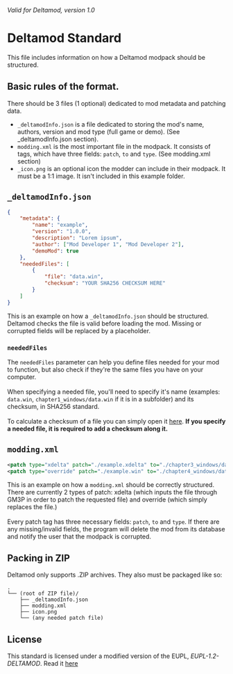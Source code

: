 _Valid for Deltamod, version 1.0_

# Deltamod Standard
This file includes information on how a Deltamod modpack should be structured.

## Basic rules of the format.
There should be 3 files (1 optional) dedicated to mod metadata and patching data.
- `_deltamodInfo.json` is a file dedicated to storing the mod's name, authors, version and mod type (full game or demo). (See _deltamodInfo.json section).
- `modding.xml` is the most important file in the modpack. It consists of <patch> tags, which have three fields: `patch`, `to` and `type`. (See modding.xml section)
- `_icon.png` is an optional icon the modder can include in their modpack. It must be a 1:1 image. It isn't included in this example folder.

## `_deltamodInfo.json`

```json
{
    "metadata": {
        "name": "example",
        "version": "1.0.0",
        "description": "Lorem ipsum",
        "author": ["Mod Developer 1", "Mod Developer 2"],
        "demoMod": true
    },
    "neededFiles": [
        {
            "file": "data.win",
            "checksum": "YOUR SHA256 CHECKSUM HERE"
        }
    ]
}
```
This is an example on how a `_deltamodInfo.json` should be structured. Deltamod checks the file is valid before loading the mod. Missing or corrupted fields will be replaced by a placeholder. 

### `neededFiles`
The `neededFiles` parameter can help you define files needed for your mod to function, but also check if they're the same files you have on your computer.<br /> <br />
When specifying a needed file, you'll need to specify it's name (examples: `data.win`, `chapter1_windows/data.win` if it is in a subfolder) and its checksum, in SHA256 standard. <br /><br />
To calculate a checksum of a file you can simply open it [here](https://emn178.github.io/online-tools/sha256_checksum.html).
**If you specify a needed file, it is required to add a checksum along it.**

## `modding.xml`

```xml
<patch type="xdelta" patch="./example.xdelta" to="./chapter3_windows/data.win" />
<patch type="override" patch="./example.win" to="./chapter4_windows/data.win" />
```

This is an example on how a `modding.xml` should be correctly structured. There are currently 2 types of patch: xdelta (which inputs the file through GM3P in order to patch the requested file) and override (which simply replaces the file.)<br /><br />
Every patch tag has three necessary fields: `patch`, `to` and `type`. If there are any missing/invalid fields, the program will delete the mod from its database and notify the user that the modpack is corrupted.

## Packing in ZIP
Deltamod only supports .ZIP archives. They also must be packaged like so:
```
.
└── (root of ZIP file)/
    ├── _deltamodInfo.json
    ├── modding.xml
    ├── icon.png
    └── (any needed patch file)
```
## License
This standard is licensed under a modified version of the EUPL, _EUPL-1.2-DELTAMOD_. Read it [here](./LICENSE.txt)

